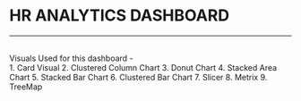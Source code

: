 <h1>HR ANALYTICS DASHBOARD</h1>
<hr>
<br>
Visuals Used for this dashboard -
<br>
1. Card Visual
2. Clustered Column Chart
3. Donut Chart
4. Stacked Area Chart
5. Stacked Bar Chart
6. Clustered Bar Chart
7. Slicer
8. Metrix
9. TreeMap


<!---
vaibhav1845/vaibhav1845 is a ✨ special ✨ repository because its `README.md` (this file) appears on your GitHub profile.
You can click the Preview link to take a look at your changes.
--->
